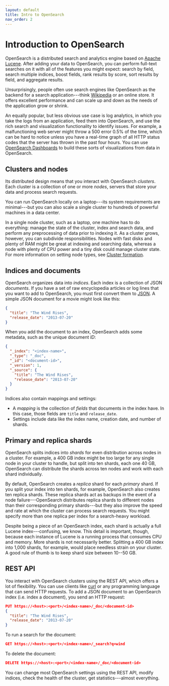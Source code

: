 ```yaml
---
layout: default
title: Intro to OpenSearch
nav_order: 2
---
```


# Introduction to OpenSearch

OpenSearch is a distributed search and analytics engine based on [Apache Lucene](https://lucene.apache.org/). After adding your data to OpenSearch, you can perform full-text searches on it with all of the features you might expect: search by field, search multiple indices, boost fields, rank results by score, sort results by field, and aggregate results.

Unsurprisingly, people often use search engines like OpenSearch as the backend for a search application---think [Wikipedia](https://en.wikipedia.org/wiki/Wikipedia:FAQ/Technical#What_software_is_used_to_run_Wikipedia?) or an online store. It offers excellent performance and can scale up and down as the needs of the application grow or shrink.

An equally popular, but less obvious use case is log analytics, in which you take the logs from an application, feed them into OpenSearch, and use the rich search and visualization functionality to identify issues. For example, a malfunctioning web server might throw a 500 error 0.5% of the time, which can be hard to notice unless you have a real-time graph of all HTTP status codes that the server has thrown in the past four hours. You can use [OpenSearch Dashboards]({{site.url}}{{site.baseurl}}/dashboards/index/) to build these sorts of visualizations from data in OpenSearch.


## Clusters and nodes

Its distributed design means that you interact with OpenSearch *clusters*. Each cluster is a collection of one or more *nodes*, servers that store your data and process search requests.

You can run OpenSearch locally on a laptop---its system requirements are minimal---but you can also scale a single cluster to hundreds of powerful machines in a data center.

In a single node cluster, such as a laptop, one machine has to do everything: manage the state of the cluster, index and search data, and perform any preprocessing of data prior to indexing it. As a cluster grows, however, you can subdivide responsibilities. Nodes with fast disks and plenty of RAM might be great at indexing and searching data, whereas a node with plenty of CPU power and a tiny disk could manage cluster state. For more information on setting node types, see [Cluster formation]({{site.url}}{{site.baseurl}}/opensearch/cluster/).


## Indices and documents

OpenSearch organizes data into *indices*. Each index is a collection of JSON *documents*. If you have a set of raw encyclopedia articles or log lines that you want to add to OpenSearch, you must first convert them to [JSON](https://www.json.org/). A simple JSON document for a movie might look like this:

```json
{
  "title": "The Wind Rises",
  "release_date": "2013-07-20"
}
```

When you add the document to an index, OpenSearch adds some metadata, such as the unique document *ID*:

```json
{
  "_index": "<index-name>",
  "_type": "_doc",
  "_id": "<document-id>",
  "_version": 1,
  "_source": {
    "title": "The Wind Rises",
    "release_date": "2013-07-20"
  }
}
```

Indices also contain mappings and settings:

- A *mapping* is the collection of *fields* that documents in the index have. In this case, those fields are `title` and `release_date`.
- Settings include data like the index name, creation date, and number of shards.

## Primary and replica shards

OpenSearch splits indices into *shards* for even distribution across nodes in a cluster. For example, a 400 GB index might be too large for any single node in your cluster to handle, but split into ten shards, each one 40 GB, OpenSearch can distribute the shards across ten nodes and work with each shard individually.

By default, OpenSearch creates a *replica* shard for each *primary* shard. If you split your index into ten shards, for example, OpenSearch also creates ten replica shards. These replica shards act as backups in the event of a node failure---OpenSearch distributes replica shards to different nodes than their corresponding primary shards---but they also improve the speed and rate at which the cluster can process search requests. You might specify more than one replica per index for a search-heavy workload.

Despite being a piece of an OpenSearch index, each shard is actually a full Lucene index---confusing, we know. This detail is important, though, because each instance of Lucene is a running process that consumes CPU and memory. More shards is not necessarily better. Splitting a 400 GB index into 1,000 shards, for example, would place needless strain on your cluster. A good rule of thumb is to keep shard size between 10--50 GB.


## REST API

You interact with OpenSearch clusters using the REST API, which offers a lot of flexibility. You can use clients like [curl](https://curl.se/) or any programming language that can send HTTP requests. To add a JSON document to an OpenSearch index (i.e. index a document), you send an HTTP request:

```json
PUT https://<host>:<port>/<index-name>/_doc/<document-id>
{
  "title": "The Wind Rises",
  "release_date": "2013-07-20"
}
```

To run a search for the document:

```json
GET https://<host>:<port>/<index-name>/_search?q=wind
```

To delete the document:

```json
DELETE https://<host>:<port>/<index-name>/_doc/<document-id>
```

You can change most OpenSearch settings using the REST API, modify indices, check the health of the cluster, get statistics---almost everything.
